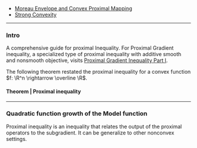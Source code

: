 - [Moreau Envelope and Convex Proximal Mapping](../Proximal%20Operator/Moreau%20Envelope%20and%20Convex%20Proximal%20Mapping.md)
- [Strong Convexity](../Properties%20of%20Functions/Strong%20Convexity.md)

---
### **Intro**

A comprehensive guide for proximal 
Inequality. 
For Proximal Gradient inequality, a specialized type of proximal inequality with additive smooth and nonsmooth objective, visits [Proximal Gradient Inequality Part I](Proximal%20Gradient%20Inequality%20Part%20I.md). 

The following theorem restated the proximal inequality for a convex function $f: \R^n \rightarrow \overline \R$. 

#### **Theorem | Proximal inequality**



---
### **Quadratic function growth of the Model function**

Proximal inequality is an inequality that relates the output of the proximal operators to the subgradient.
It can be generalize to other nonconvex settings. 


